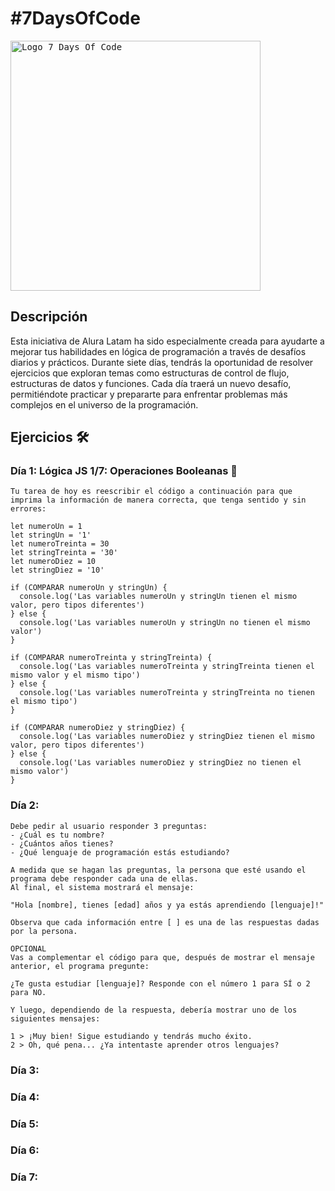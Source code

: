 # #7DaysOfCode

<kbd>
  <image
    src="./assets/logosevendays.png"
    alt="Logo 7 Days Of Code"
    caption="#7DaysOfCode"
    width="400">
</kbd>

## Descripción

Esta iniciativa de Alura Latam ha sido especialmente creada para ayudarte a mejorar tus habilidades en lógica de programación a través de desafíos diarios y prácticos.
Durante siete días, tendrás la oportunidad de resolver ejercicios que exploran temas como estructuras de control de flujo, estructuras de datos y funciones.
Cada día traerá un nuevo desafío, permitiéndote practicar y prepararte para enfrentar problemas más complejos en el universo de la programación.

## Ejercicios :hammer_and_wrench:

### Día 1: Lógica JS 1/7: Operaciones Booleanas :memo:

```
Tu tarea de hoy es reescribir el código a continuación para que imprima la información de manera correcta, que tenga sentido y sin errores:

let numeroUn = 1
let stringUn = '1'
let numeroTreinta = 30
let stringTreinta = '30'
let numeroDiez = 10
let stringDiez = '10'

if (COMPARAR numeroUn y stringUn) {
  console.log('Las variables numeroUn y stringUn tienen el mismo valor, pero tipos diferentes')
} else {
  console.log('Las variables numeroUn y stringUn no tienen el mismo valor')
}

if (COMPARAR numeroTreinta y stringTreinta) {
  console.log('Las variables numeroTreinta y stringTreinta tienen el mismo valor y el mismo tipo')
} else {
  console.log('Las variables numeroTreinta y stringTreinta no tienen el mismo tipo')
}

if (COMPARAR numeroDiez y stringDiez) {
  console.log('Las variables numeroDiez y stringDiez tienen el mismo valor, pero tipos diferentes')
} else {
  console.log('Las variables numeroDiez y stringDiez no tienen el mismo valor')
}
```

### Día 2:

```
Debe pedir al usuario responder 3 preguntas:
- ¿Cuál es tu nombre?
- ¿Cuántos años tienes?
- ¿Qué lenguaje de programación estás estudiando?

A medida que se hagan las preguntas, la persona que esté usando el programa debe responder cada una de ellas.
Al final, el sistema mostrará el mensaje:

"Hola [nombre], tienes [edad] años y ya estás aprendiendo [lenguaje]!"

Observa que cada información entre [ ] es una de las respuestas dadas por la persona.

OPCIONAL
Vas a complementar el código para que, después de mostrar el mensaje anterior, el programa pregunte:

¿Te gusta estudiar [lenguaje]? Responde con el número 1 para SÍ o 2 para NO.

Y luego, dependiendo de la respuesta, debería mostrar uno de los siguientes mensajes:

1 > ¡Muy bien! Sigue estudiando y tendrás mucho éxito.
2 > Oh, qué pena... ¿Ya intentaste aprender otros lenguajes?

```

### Día 3:

### Día 4:

### Día 5:

### Día 6:

### Día 7:
